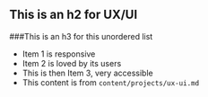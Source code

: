 <!-- content/projects/ux-ui.md -->

<h2>This is an h2 for UX/UI</h2>

###This is an h3 for this unordered list

+ Item 1 is responsive
+ Item 2 is loved by its users
+ This is then Item 3, very accessible
+ This content is from `content/projects/ux-ui.md`
